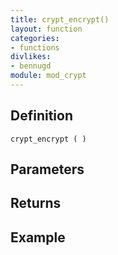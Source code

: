 ```yaml
---
title: crypt_encrypt()
layout: function
categories:
- functions
divlikes:
- bennugd
module: mod_crypt
---
```


## Definition

    crypt_encrypt ( )

## Parameters

## Returns

## Example
